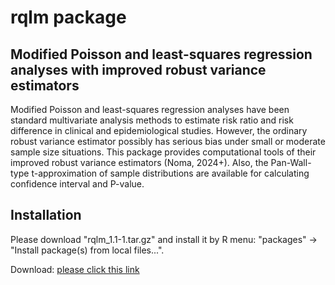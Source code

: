 
# rqlm package


## Modified Poisson and least-squares regression analyses with improved robust variance estimators

Modified Poisson and least-squares regression analyses have been standard multivariate analysis methods to estimate risk ratio and risk difference in clinical and epidemiological studies. However, the ordinary robust variance estimator possibly has serious bias under small or moderate sample size situations. This package provides computational tools of their improved robust variance estimators (Noma, 2024+). Also, the Pan-Wall-type t-approximation of sample distributions are available for calculating confidence interval and P-value.



## Installation

Please download "rqlm_1.1-1.tar.gz" and install it by R menu: "packages" -> "Install package(s) from local files...".

Download: [please click this link](https://github.com/nomahi/rqlm/raw/main/rqlm_1.1-1.tar.gz)

